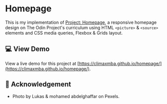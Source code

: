 #  Homepage

This is my implementation of [Project: Homepage](https://www.theodinproject.com/lessons/node-path-advanced-html-and-css-homepage), a responsive homepage design on The Odin Project's curriculum using HTML `<picture>` & `<source>` elements and CSS media queries, Flexbox & Grids layout.

## 💻 View Demo

View a live demo for this project at [https://climaxmba.github.io/homepage/](https://climaxmba.github.io/homepage/).

## 🙏 Acknowledgement

- Photo by Lukas & mohamed abdelghaffar on Pexels.